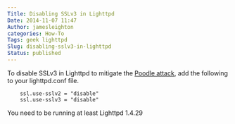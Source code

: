 ```yaml
---
Title: Disabling SSLv3 in Lighttpd
Date: 2014-11-07 11:47
Author: jamesleighton
categories: How-To
Tags: geek lighttpd
Slug: disabling-sslv3-in-lighttpd
Status: published
---
```


To disable SSLv3 in Lighttpd to mitigate the [Poodle attack](https://en.wikipedia.org/wiki/POODLE), add the following to your lighttpd.conf file.

```lighttpd
    ssl.use-sslv2 = "disable"
    ssl.use-sslv3 = "disable"
```

You need to be running at least Lighttpd 1.4.29

